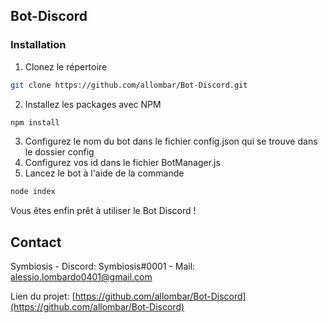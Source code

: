 
<!-- GETTING STARTED -->
## Bot-Discord

### Installation
1. Clonez le répertoire
```sh
git clone https://github.com/allombar/Bot-Discord.git
```
2. Installez les packages avec NPM
```sh
npm install
```
3. Configurez le nom du bot dans le fichier config.json qui se trouve dans le dossier config
4. Configurez vos id dans le fichier BotManager.js
5. Lancez le bot à l'aide de la commande
```sh
node index
```
Vous êtes enfin prêt à utiliser le Bot Discord !
<!-- CONTACT -->
## Contact

Symbiosis - Discord: Symbiosis#0001 - Mail: alessio.lombardo0401@gmail.com

Lien du projet: [https://github.com/allombar/Bot-Discord](https://github.com/allombar/Bot-Discord)
